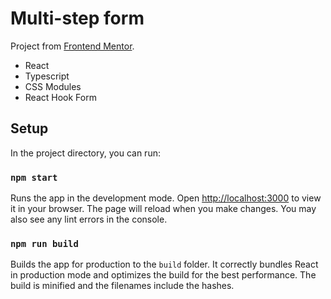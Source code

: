 # Multi-step form

Project from [Frontend Mentor](https://www.frontendmentor.io/challenges/multistep-form-YVAnSdqQBJ).

- React
- Typescript
- CSS Modules
- React Hook Form

## Setup

In the project directory, you can run:

### `npm start`

Runs the app in the development mode.
Open [http://localhost:3000](http://localhost:3000) to view it in your browser.
The page will reload when you make changes.
You may also see any lint errors in the console.

### `npm run build`

Builds the app for production to the `build` folder.
It correctly bundles React in production mode and optimizes the build for the best performance.
The build is minified and the filenames include the hashes.
